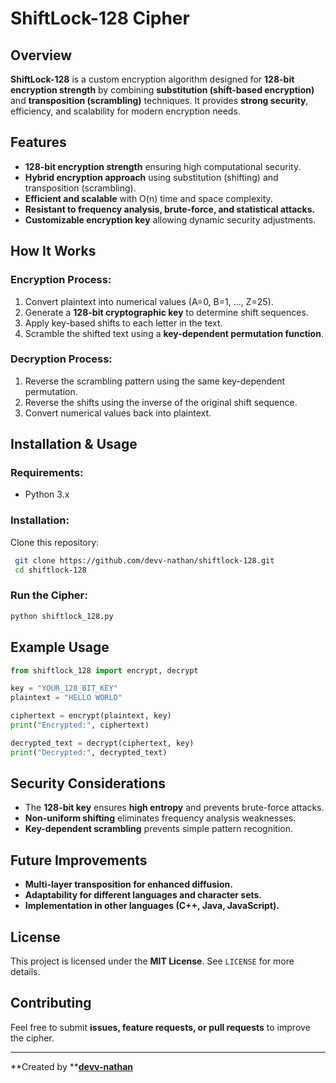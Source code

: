 # ShiftLock-128 Cipher

## Overview

**ShiftLock-128** is a custom encryption algorithm designed for **128-bit encryption strength** by combining **substitution (shift-based encryption)** and **transposition (scrambling)** techniques. It provides **strong security**, efficiency, and scalability for modern encryption needs.

## Features

- **128-bit encryption strength** ensuring high computational security.
- **Hybrid encryption approach** using substitution (shifting) and transposition (scrambling).
- **Efficient and scalable** with O(n) time and space complexity.
- **Resistant to frequency analysis, brute-force, and statistical attacks.**
- **Customizable encryption key** allowing dynamic security adjustments.

## How It Works

### **Encryption Process:**

1. Convert plaintext into numerical values (A=0, B=1, ..., Z=25).
2. Generate a **128-bit cryptographic key** to determine shift sequences.
3. Apply key-based shifts to each letter in the text.
4. Scramble the shifted text using a **key-dependent permutation function**.

### **Decryption Process:**

1. Reverse the scrambling pattern using the same key-dependent permutation.
2. Reverse the shifts using the inverse of the original shift sequence.
3. Convert numerical values back into plaintext.

## Installation & Usage

### **Requirements:**

- Python 3.x

### **Installation:**

Clone this repository:

```bash
 git clone https://github.com/devv-nathan/shiftlock-128.git
 cd shiftlock-128
```

### **Run the Cipher:**

```bash
python shiftlock_128.py
```

## Example Usage

```python
from shiftlock_128 import encrypt, decrypt

key = "YOUR_128_BIT_KEY"
plaintext = "HELLO WORLD"

ciphertext = encrypt(plaintext, key)
print("Encrypted:", ciphertext)

decrypted_text = decrypt(ciphertext, key)
print("Decrypted:", decrypted_text)
```

## Security Considerations

- The **128-bit key** ensures **high entropy** and prevents brute-force attacks.
- **Non-uniform shifting** eliminates frequency analysis weaknesses.
- **Key-dependent scrambling** prevents simple pattern recognition.

## Future Improvements

- **Multi-layer transposition for enhanced diffusion.**
- **Adaptability for different languages and character sets.**
- **Implementation in other languages (C++, Java, JavaScript).**

## License

This project is licensed under the **MIT License**. See `LICENSE` for more details.

## Contributing

Feel free to submit **issues, feature requests, or pull requests** to improve the cipher.

---

**Created by **[**devv-nathan**](https://github.com/devv-nathan)

